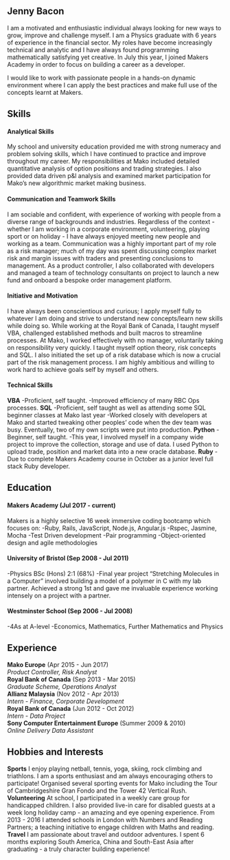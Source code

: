 ## Jenny Bacon

I am a motivated and enthusiastic individual always looking for new ways to grow, improve and challenge myself. I am a Physics graduate with 6 years of experience in the financial sector. My roles have become increasingly technical and analytic and I have always found programming mathematically satisfying yet creative. In July this year, I joined Makers Academy in order to focus on building a career as a developer.

I would like to work with passionate people in a hands-on dynamic environment where I can apply the best practices and make full use of the concepts learnt at Makers.

## Skills

#### Analytical Skills

My school and university education provided me with strong numeracy and problem solving skills, which I have continued to practice and improve throughout my career. My responsibilities at Mako included detailed quantitative analysis of option positions and trading strategies. I also provided data driven p&l analysis and examined market participation for Mako’s new algorithmic market making business.

#### Communication and Teamwork Skills

I am sociable and confident, with experience of working with people from a diverse range of backgrounds and industries. Regardless of the context - whether I am working in a corporate environment, volunteering, playing sport or on holiday - I have always enjoyed meeting new people and working as a team. Communication was a highly important part of my role as a risk manager; much of my day was spent discussing complex market risk and margin issues with traders and presenting conclusions to management. As a product controller, I also collaborated with developers and managed a team of technology consultants on project to launch a new fund and onboard a bespoke order management platform.

#### Initiative and Motivation

I have always been conscientious and curious; I apply myself fully to whatever I am doing and strive to understand new concepts/learn new skills while doing so. While working at the Royal Bank of Canada, I taught myself VBA, challenged established methods and built macros to streamline processes. At Mako, I worked effectively with no manager, voluntarily taking on responsibility very quickly. I taught myself option theory, risk concepts and SQL. I also initiated the set up of a risk database which is now a crucial part of the risk management process. I am highly ambitious and willing to work hard to achieve goals self by myself and others.

#### Technical Skills

**VBA**
-Proficient, self taught.
-Improved efficiency of many RBC Ops processes.
**SQL**
-Proficient, self taught as well as attending some SQL beginner classes at Mako last year
-Worked closely with developers at Mako and started tweaking other peoples’ code when the dev team was busy. Eventually, two of my own scripts were put into production.
**Python**
-Beginner, self taught.
-This year, I involved myself in a company wide project to improve the collection, storage and use of data. I used Python to upload trade, position and market data into a new oracle database.
**Ruby**
-Due to complete Makers Academy course in October as a junior level full stack Ruby developer.

## Education

#### Makers Academy (Jul 2017 - current)

Makers is a highly selective 16 week immersive coding bootcamp which focuses on:
-Ruby, Rails, JavaScript, Node.js, Angular.js
-Rspec, Jasmine, Mocha
-Test Driven development
-Pair programming
-Object-oriented design and agile methodologies

#### University of Bristol (Sep 2008 - Jul 2011)

-Physics BSc (Hons) 2:1 (68%)
-Final year project “Stretching Molecules in a Computer” involved building a model of a polymer in C with my lab partner. Achieved a strong 1st and gave me invaluable experience working intensely on a project with a partner.

#### Westminster School (Sep 2006 - Jul 2008)

-4As at A-level
-Economics, Mathematics, Further Mathematics and Physics

## Experience

**Mako Europe** (Apr 2015 - Jun 2017)    
*Product Controller, Risk Analyst*  
**Royal Bank of Canada** (Sep 2013 - Mar 2015)   
*Graduate Scheme, Operations Analyst*  
**Allianz Malaysia** (Nov 2012 - Apr 2013)    
*Intern - Finance, Corporate Development*  
**Royal Bank of Canada** (Jun 2012 - Oct 2012)    
*Intern - Data Project*  
**Sony Computer Entertainment Europe** (Summer 2009 & 2010)    
*Online Delivery Data Assistant* 

## Hobbies and Interests

**Sports**
I enjoy playing netball, tennis, yoga, skiing, rock climbing and triathlons. I am a sports enthusiast and am always encouraging others to participate! Organised several sporting events for Mako including the Tour of Cambridgeshire Gran Fondo and the Tower 42 Vertical Rush.
**Volunteering**
At school, I participated in a weekly care group for handicapped children. I also provided live-in care for disabled guests at a week long holiday camp - an amazing and eye opening experience. From 2013 - 2016 I attended schools in London with Numbers and Reading Partners; a teaching initiative to engage children with Maths and reading.
**Travel**
I am passionate about travel and outdoor adventures. I spent 6 months exploring South America, China and South-East Asia after graduating - a truly character building experience!